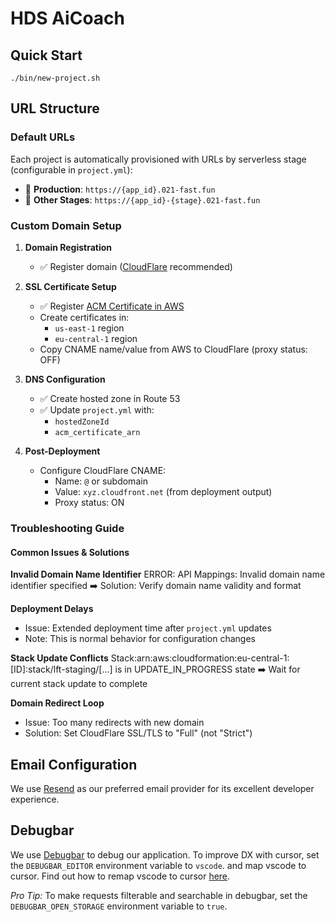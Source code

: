 
# HDS AiCoach

## Quick Start

`./bin/new-project.sh`

## URL Structure

### Default URLs

Each project is automatically provisioned with URLs by serverless stage (configurable in `project.yml`):

-   🚀 **Production**: `https://{app_id}.021-fast.fun`
-   🔧 **Other Stages**: `https://{app_id}-{stage}.021-fast.fun`

### Custom Domain Setup

1. **Domain Registration**

    - ✅ Register domain ([CloudFlare](https://dash.cloudflare.com/) recommended)

2. **SSL Certificate Setup**

    - ✅ Register [ACM Certificate in AWS](https://eu-central-1.console.aws.amazon.com/acm/home?region=us-east-1#/certificates/list)
    - Create certificates in:
        - `us-east-1` region
        - `eu-central-1` region
    - Copy CNAME name/value from AWS to CloudFlare (proxy status: OFF)

3. **DNS Configuration**

    - ✅ Create hosted zone in Route 53
    - ✅ Update `project.yml` with:
        - `hostedZoneId`
        - `acm_certificate_arn`

4. **Post-Deployment**
    - Configure CloudFlare CNAME:
        - Name: `@` or subdomain
        - Value: `xyz.cloudfront.net` (from deployment output)
        - Proxy status: ON


### Troubleshooting Guide

#### Common Issues & Solutions

**Invalid Domain Name Identifier**
ERROR: API Mappings: Invalid domain name identifier specified
➡️ Solution: Verify domain name validity and format

**Deployment Delays**

-   Issue: Extended deployment time after `project.yml` updates
-   Note: This is normal behavior for configuration changes

**Stack Update Conflicts**
Stack:arn:aws:cloudformation:eu-central-1:[ID]:stack/lft-staging/[...] is in UPDATE_IN_PROGRESS state
➡️ Wait for current stack update to complete

**Domain Redirect Loop**

-   Issue: Too many redirects with new domain
-   Solution: Set CloudFlare SSL/TLS to "Full" (not "Strict")

## Email Configuration

We use [Resend](https://resend.com) as our preferred email provider for its excellent developer experience.

## Debugbar

We use [Debugbar](https://github.com/barryvdh/laravel-debugbar) to debug our application.
To improve DX with cursor, set the `DEBUGBAR_EDITOR` environment variable to `vscode`. and map vscode to cursor. Find out how to remap vscode to cursor [here](https://gist.github.com/eduwass/e04da7e635e4ef731a2148c86127d42a).

_Pro Tip:_ To make requests filterable and searchable in debugbar, set the `DEBUGBAR_OPEN_STORAGE` environment variable to `true`.
